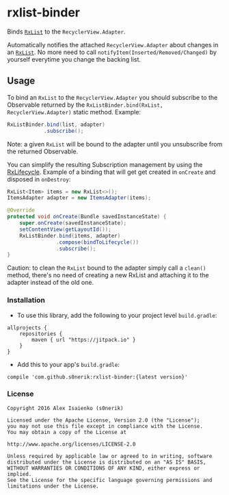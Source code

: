 # rxlist-binder
Binds [`RxList`](https://github.com/s0nerik/rxlist) to the `RecyclerView.Adapter`.

Automatically notifies the attached `RecyclerView.Adapter` about changes in an [`RxList`](https://github.com/s0nerik/rxlist). No more need to call
`notifyItem(Inserted/Removed/Changed)` by yourself everytime you change the backing list.

## Usage
To bind an `RxList` to the `RecyclerView.Adapter` you should subscribe to the Observable returned
by the `RxListBinder.bind(RxList, RecyclerView.Adapter)` static method. Example:
```java
RxListBinder.bind(list, adapter)
            .subscribe();
```
Note: a given `RxList` will be bound to the adapter until you unsubscribe from the returned Observable.

You can simplify the resulting Subscription management by using the [RxLifecycle](https://github.com/trello/RxLifecycle).
Example of a binding that will get get created in `onCreate` and disposed in `onDestroy`:
```java
RxList<Item> items = new RxList<>();
ItemsAdapter adapter = new ItemsAdapter(items);

@Override
protected void onCreate(Bundle savedInstanceState) {
    super.onCreate(savedInstanceState);
    setContentView(getLayoutId());
    RxListBinder.bind(items, adapter)
                .compose(bindToLifecycle())
                .subscribe();
}
```
Caution: to clean the `RxList` bound to the adapter simply call a `clean()` method,
there's no need of creating a new RxList and attaching it to the adapter instead of the old one.

### Installation
- To use this library, add the following to your project level `build.gradle`:
```
allprojects {
    repositories {
        maven { url "https://jitpack.io" }
    }
}
```
- Add this to your app's `build.gradle`:
```
compile 'com.github.s0nerik:rxlist-binder:{latest version}'
```

### License

```
Copyright 2016 Alex Isaienko (s0nerik)

Licensed under the Apache License, Version 2.0 (the "License");
you may not use this file except in compliance with the License.
You may obtain a copy of the License at

http://www.apache.org/licenses/LICENSE-2.0

Unless required by applicable law or agreed to in writing, software
distributed under the License is distributed on an "AS IS" BASIS,
WITHOUT WARRANTIES OR CONDITIONS OF ANY KIND, either express or implied.
See the License for the specific language governing permissions and
limitations under the License.
```
